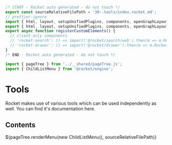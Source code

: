 ```js server
/* START - Rocket auto generated - do not touch */
export const sourceRelativeFilePath = '30--tools/index.rocket.md';
// prettier-ignore
import { html, layout, setupUnifiedPlugins, components, openGraphLayout } from '../recursive.data.js';
export { html, layout, setupUnifiedPlugins, components, openGraphLayout };
export async function registerCustomElements() {
  // client-only components
  // 'rocket-search': () => import('@rocket/search/web').then(m => m.RocketSearch),
  // 'rocket-drawer': () => import('@rocket/drawer').then(m => m.RocketDrawer),
}
/* END - Rocket auto generated - do not touch */

import { pageTree } from '../__shared/pageTree.js';
import { ChildListMenu } from '@rocket/engine';
```

# Tools

Rocket makes use of various tools which can be used independently as well. You can find it's documentation here.

## Contents

<div>${pageTree.renderMenu(new ChildListMenu(), sourceRelativeFilePath)}</div>
